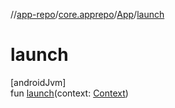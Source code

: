 //[app-repo](../../../index.md)/[core.apprepo](../index.md)/[App](index.md)/[launch](launch.md)

# launch

[androidJvm]\
fun [launch](launch.md)(context: [Context](https://developer.android.com/reference/kotlin/android/content/Context.html))
